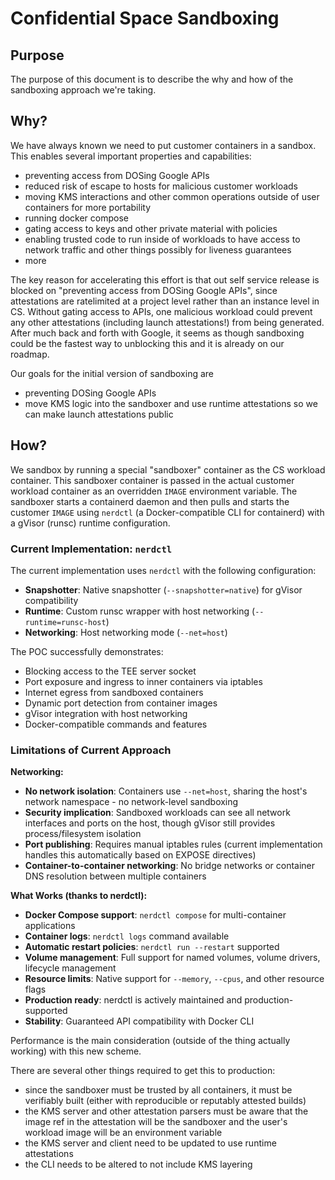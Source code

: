 # Confidential Space Sandboxing

## Purpose

The purpose of this document is to describe the why and how of the sandboxing approach we're taking.

## Why?

We have always known we need to put customer containers in a sandbox. This enables several important properties and capabilities:
- preventing access from DOSing Google APIs
- reduced risk of escape to hosts for malicious customer workloads
- moving KMS interactions and other common operations outside of user containers for more portability
- running docker compose
- gating access to keys and other private material with policies
- enabling trusted code to run inside of workloads to have access to network traffic and other things possibly for liveness guarantees
- more

The key reason for accelerating this effort is that out self service release is blocked on "preventing access from DOSing Google APIs", since attestations are ratelimited at a project level rather than an instance level in CS. Without gating access to APIs, one malicious workload could prevent any other attestations (including launch attestations!) from being generated. After much back and forth with Google, it seems as though sandboxing could be the fastest way to unblocking this and it is already on our roadmap.

Our goals for the initial version of sandboxing are
- preventing DOSing Google APIs
- move KMS logic into the sandboxer and use runtime attestations so we can make launch attestations public

## How?

We sandbox by running a special "sandboxer" container as the CS workload container. This sandboxer container is passed in the actual customer workload container as an overridden `IMAGE` environment variable. The sandboxer starts a containerd daemon and then pulls and starts the customer `IMAGE` using `nerdctl` (a Docker-compatible CLI for containerd) with a gVisor (runsc) runtime configuration.

### Current Implementation: `nerdctl`

The current implementation uses `nerdctl` with the following configuration:
- **Snapshotter**: Native snapshotter (`--snapshotter=native`) for gVisor compatibility
- **Runtime**: Custom runsc wrapper with host networking (`--runtime=runsc-host`)
- **Networking**: Host networking mode (`--net=host`)

The POC successfully demonstrates:
- Blocking access to the TEE server socket
- Port exposure and ingress to inner containers via iptables
- Internet egress from sandboxed containers
- Dynamic port detection from container images
- gVisor integration with host networking
- Docker-compatible commands and features

### Limitations of Current Approach

**Networking:**
- **No network isolation**: Containers use `--net=host`, sharing the host's network namespace - no network-level sandboxing
- **Security implication**: Sandboxed workloads can see all network interfaces and ports on the host, though gVisor still provides process/filesystem isolation
- **Port publishing**: Requires manual iptables rules (current implementation handles this automatically based on EXPOSE directives)
- **Container-to-container networking**: No bridge networks or container DNS resolution between multiple containers

**What Works (thanks to nerdctl):**
- **Docker Compose support**: `nerdctl compose` for multi-container applications
- **Container logs**: `nerdctl logs` command available
- **Automatic restart policies**: `nerdctl run --restart` supported
- **Volume management**: Full support for named volumes, volume drivers, lifecycle management
- **Resource limits**: Native support for `--memory`, `--cpus`, and other resource flags
- **Production ready**: nerdctl is actively maintained and production-supported
- **Stability**: Guaranteed API compatibility with Docker CLI

Performance is the main consideration (outside of the thing actually working) with this new scheme.

There are several other things required to get this to production:
- since the sandboxer must be trusted by all containers, it must be verifiably built (either with reproducible or reputably attested builds)
- the KMS server and other attestation parsers must be aware that the image ref in the attestation will be the sandboxer and the user's workload image will be an environment variable
- the KMS server and client need to be updated to use runtime attestations
- the CLI needs to be altered to not include KMS layering